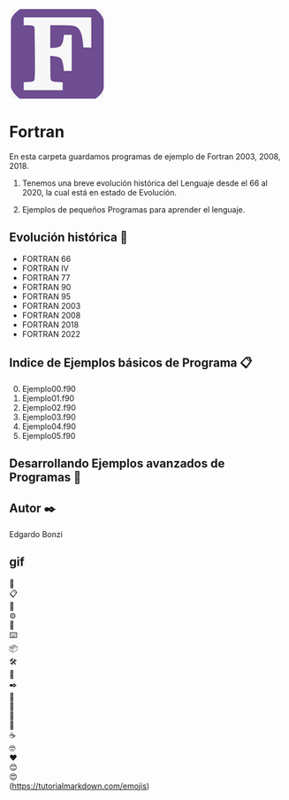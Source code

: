 
![FORTRAN](./F.png)

# Fortran
En esta carpeta guardamos programas de ejemplo de Fortran 2003, 2008, 2018.

1. Tenemos una breve evolución histórica del Lenguaje desde el 66 al 2020, la cual está en estado de Evolución.

2. Ejemplos de pequeños Programas para aprender el lenguaje.

## Evolución histórica 🚀
  
* FORTRAN 66  
* FORTRAN IV  
* FORTRAN 77  
* FORTRAN 90  
* FORTRAN 95  
* FORTRAN 2003  
* FORTRAN 2008  
* FORTRAN 2018  
* FORTRAN 2022  

## Indice de Ejemplos básicos de Programa 📋
0. Ejemplo00.f90
1. Ejemplo01.f90
2. Ejemplo02.f90
3. Ejemplo03.f90
4. Ejemplo04.f90
5. Ejemplo05.f90

## Desarrollando Ejemplos avanzados de Programas 🔧

## Autor :black_nib:  
 Edgardo Bonzi
 
## gif  
:rocket:  
:clipboard:  
:wrench:  
:gear:  
:nut_and_bolt:  
:keyboard:  
:package:  
:hammer_and_wrench:  
:pushpin:  
:black_nib:  
:page_facing_up:  
:gift:  
:loudspeaker:  
:beer:  
:coffee:  
:nerd_face:  
:heart:  
:blush:  
:heart_eyes:  
(https://tutorialmarkdown.com/emojis)
